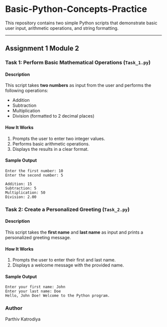 # Basic-Python-Concepts-Practice


This repository contains two simple Python scripts that demonstrate basic user input, arithmetic operations, and string formatting.

---
## Assignment 1 Module 2 
### **Task 1: Perform Basic Mathematical Operations** (`Task_1.py`)

#### **Description**
This script takes **two numbers** as input from the user and performs the following operations:
- Addition
- Subtraction
- Multiplication
- Division (formatted to 2 decimal places)

#### **How It Works**
1. Prompts the user to enter two integer values.
2. Performs basic arithmetic operations.
3. Displays the results in a clear format.

#### **Sample Output**
```
Enter the first number: 10
Enter the second number: 5

Addition: 15
Subtraction: 5
Multiplication: 50
Division: 2.00
```

### **Task 2: Create a Personalized Greeting** (`Task_2.py`)

#### **Description**
This script takes the **first name** and **last name** as input and prints a personalized greeting message.

#### **How It Works**
1. Prompts the user to enter their first and last name.
2. Displays a welcome message with the provided name.

#### **Sample Output**
```
Enter your first name: John
Enter your last name: Doe
Hello, John Doe! Welcome to the Python program.
```
### **Author**
Parthiv Katrodiya
